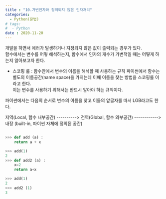 ```yaml
---
title : "10.가변인자와 정의되지 않은 인자처리"
categories:
  - Python(문법)
# tags:
#  - Python
date : 2020-11-20
---
```



개발을 하면서 에러가 발생하거나 지정되지 않은 값이 출력되는 경우가 있다.  
함수에서는 변수를 어떻 해석하는지, 함수에서 인자의 개수가 가변적일 때는 어떻게 하는지 알아보고자 한다.  

* 스코핑 룰 : 함수안에서 변수의 이름을 해석할 때 사용하는 규칙
파이썬에서 함수는 별도의 이름공간(name space)을 가지는데 이때 이름을 찾는 방법을 스코핑룰 이라고 한다.  
이는 변수를 사용하기 위해서는 반드시 알아야 하는 규칙이다.  

파이썬에서는 다음의 순서로 변수의 이름을 찾고 이들의 앞글자를 따서 LGB라고도 한다.  

지역(Local, 함수 내부공간) ----------> 전역(Global, 함수 외부공간) ------------> 내장 (built-in, 파이썬 자체에 정의된 공간)  

```python 

>>> def add (a) :
	return a + x

>>> add(1)
2
>>> def add2 (a) :
	x=2
	return a+x

>>> add(1)
2
>>> add2 (1)
3

```
